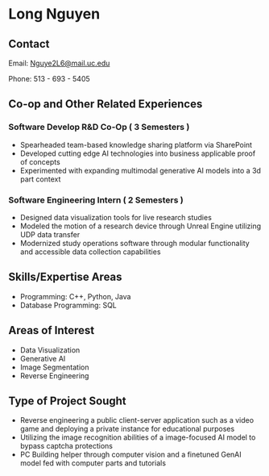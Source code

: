 # Long Nguyen

## Contact

Email: Nguye2L6@mail.uc.edu

Phone: 513 - 693 - 5405

## Co-op and Other Related Experiences

### Software Develop R&D Co-Op ( 3 Semesters )
* Spearheaded team-based knowledge sharing platform via SharePoint
* Developed cutting edge AI technologies into business applicable proof of concepts
* Experimented with expanding multimodal generative AI models into a 3d part context
### Software Engineering Intern ( 2 Semesters ) 
* Designed data visualization tools for live research studies
* Modeled the motion of a research device through Unreal Engine utilizing UDP data transfer
* Modernized study operations software through modular functionality and accessible data collection capabilities
## Skills/Expertise Areas
* Programming: C++, Python, Java
* Database Programming: SQL
## Areas of Interest
* Data Visualization
* Generative AI
* Image Segmentation
* Reverse Engineering
## Type of Project Sought
* Reverse engineering a public client-server application such as a video game and deploying a private instance for educational purposes
* Utilizing the image recognition abilities of a image-focused AI model to bypass captcha protections
* PC Building helper through computer vision and a finetuned GenAI model fed with computer parts and tutorials
